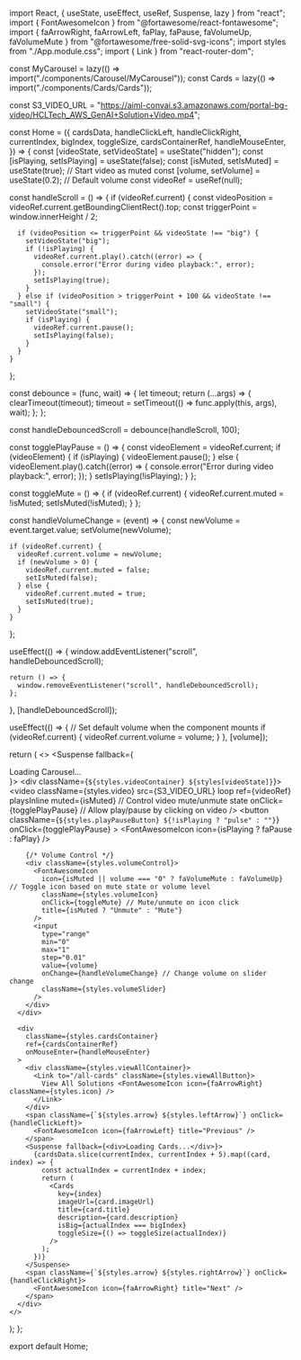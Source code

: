import React, { useState, useEffect, useRef, Suspense, lazy } from "react";
import { FontAwesomeIcon } from "@fortawesome/react-fontawesome";
import { faArrowRight, faArrowLeft, faPlay, faPause, faVolumeUp, faVolumeMute } from "@fortawesome/free-solid-svg-icons";
import styles from "./App.module.css";
import { Link } from "react-router-dom";

const MyCarousel = lazy(() => import("./components/Carousel/MyCarousel"));
const Cards = lazy(() => import("./components/Cards/Cards"));

const S3_VIDEO_URL = "https://aiml-convai.s3.amazonaws.com/portal-bg-video/HCLTech_AWS_GenAI+Solution+Video.mp4";

const Home = ({
  cardsData,
  handleClickLeft,
  handleClickRight,
  currentIndex,
  bigIndex,
  toggleSize,
  cardsContainerRef,
  handleMouseEnter,
}) => {
  const [videoState, setVideoState] = useState("hidden");
  const [isPlaying, setIsPlaying] = useState(false);
  const [isMuted, setIsMuted] = useState(true); // Start video as muted
  const [volume, setVolume] = useState(0.2); // Default volume
  const videoRef = useRef(null);

  const handleScroll = () => {
    if (videoRef.current) {
      const videoPosition = videoRef.current.getBoundingClientRect().top;
      const triggerPoint = window.innerHeight / 2;

      if (videoPosition <= triggerPoint && videoState !== "big") {
        setVideoState("big");
        if (!isPlaying) {
          videoRef.current.play().catch((error) => {
            console.error("Error during video playback:", error);
          });
          setIsPlaying(true);
        }
      } else if (videoPosition > triggerPoint + 100 && videoState !== "small") {
        setVideoState("small");
        if (isPlaying) {
          videoRef.current.pause();
          setIsPlaying(false);
        }
      }
    }
  };

  const debounce = (func, wait) => {
    let timeout;
    return (...args) => {
      clearTimeout(timeout);
      timeout = setTimeout(() => func.apply(this, args), wait);
    };
  };

  const handleDebouncedScroll = debounce(handleScroll, 100);

  const togglePlayPause = () => {
    const videoElement = videoRef.current;
    if (videoElement) {
      if (isPlaying) {
        videoElement.pause();
      } else {
        videoElement.play().catch((error) => {
          console.error("Error during video playback:", error);
        });
      }
      setIsPlaying(!isPlaying);
    }
  };

  const toggleMute = () => {
    if (videoRef.current) {
      videoRef.current.muted = !isMuted;
      setIsMuted(!isMuted);
    }
  };

  const handleVolumeChange = (event) => {
    const newVolume = event.target.value;
    setVolume(newVolume);

    if (videoRef.current) {
      videoRef.current.volume = newVolume;
      if (newVolume > 0) {
        videoRef.current.muted = false;
        setIsMuted(false);
      } else {
        videoRef.current.muted = true;
        setIsMuted(true);
      }
    }
  };

  useEffect(() => {
    window.addEventListener("scroll", handleDebouncedScroll);

    return () => {
      window.removeEventListener("scroll", handleDebouncedScroll);
    };
  }, [handleDebouncedScroll]);

  useEffect(() => {
    // Set default volume when the component mounts
    if (videoRef.current) {
      videoRef.current.volume = volume;
    }
  }, [volume]);

  return (
    <>
      <Suspense fallback={<div>Loading Carousel...</div>}>
        <MyCarousel />
      </Suspense>
      <div className={`${styles.videoContainer} ${styles[videoState]}`}>
        <video
          className={styles.video}
          src={S3_VIDEO_URL}
          loop
          ref={videoRef}
          playsInline
          muted={isMuted} // Control video mute/unmute state
          onClick={togglePlayPause} // Allow play/pause by clicking on video
        />
        <button
          className={`${styles.playPauseButton} ${!isPlaying ? "pulse" : ""}`}
          onClick={togglePlayPause}
        >
          <FontAwesomeIcon icon={isPlaying ? faPause : faPlay} />
        </button>

        {/* Volume Control */}
        <div className={styles.volumeControl}>
          <FontAwesomeIcon
            icon={isMuted || volume === "0" ? faVolumeMute : faVolumeUp} // Toggle icon based on mute state or volume level
            className={styles.volumeIcon}
            onClick={toggleMute} // Mute/unmute on icon click
            title={isMuted ? "Unmute" : "Mute"}
          />
          <input
            type="range"
            min="0"
            max="1"
            step="0.01"
            value={volume}
            onChange={handleVolumeChange} // Change volume on slider change
            className={styles.volumeSlider}
          />
        </div>
      </div>

      <div
        className={styles.cardsContainer}
        ref={cardsContainerRef}
        onMouseEnter={handleMouseEnter}
      >
        <div className={styles.viewAllContainer}>
          <Link to="/all-cards" className={styles.viewAllButton}>
            View All Solutions <FontAwesomeIcon icon={faArrowRight} className={styles.icon} />
          </Link>
        </div>
        <span className={`${styles.arrow} ${styles.leftArrow}`} onClick={handleClickLeft}>
          <FontAwesomeIcon icon={faArrowLeft} title="Previous" />
        </span>
        <Suspense fallback={<div>Loading Cards...</div>}>
          {cardsData.slice(currentIndex, currentIndex + 5).map((card, index) => {
            const actualIndex = currentIndex + index;
            return (
              <Cards
                key={index}
                imageUrl={card.imageUrl}
                title={card.title}
                description={card.description}
                isBig={actualIndex === bigIndex}
                toggleSize={() => toggleSize(actualIndex)}
              />
            );
          })}
        </Suspense>
        <span className={`${styles.arrow} ${styles.rightArrow}`} onClick={handleClickRight}>
          <FontAwesomeIcon icon={faArrowRight} title="Next" />
        </span>
      </div>
    </>
  );
};

export default Home;
